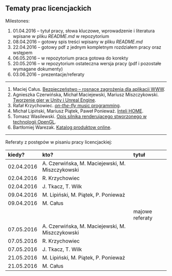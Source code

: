 ## Tematy prac licencjackich

Milestones:

1. 01.04.2016 – tytuł pracy, słowa kluczowe, wprowadzenie i literatura
   wpisane w pliku _README.md_ w repozytorium
1. 08.04.2016 – gotowy spis treści wpisany w pliku _README.md_
1. 22.04.2016 – gotowy pdf z jednym kompletnym rozdziałem pracy oraz wstępem
1. 06.05.2016 – w repozytorium praca gotowa do korekty
1. 20.05.2016 – w repozytorium ostateczna wersja pracy (pdf i pozostałe wymagane dokumenty)
1. 03.06.2016 – prezentacje/referaty  

----

1. Maciej Całus.
  [Bezpieczeństwo – rosnące zagrożenia dla aplikacji WWW](https://github.com/mcalus/licencjat).
1. Agnieszka Czerwińska, Michał Maciejewski, Mariusz Miszczykowski.
  [Tworzenie gier w Unity i Unreal Engine](https://github.com/mmaciejewski/Licencjat).
1. Rafał Krzychowiec.
  [_on-the-fly_ music programming](https://github.com/StringHead/ChucK/blob/master/README.md).
1. Michał Lipiński, Mariusz Piątek, Paweł Ponieważ.
  [Inteli HOME](https://github.com/mlipinski2/licencjat).
1. Tomasz Wasilewski.
  [Opis silnika renderujacego stworzonego w technologii OpenGL](https://github.com/twasilewski/seminarium/blob/master/README.md).
1. Bartłomiej Warezak.
  [Katalog produktow online](https://github.com/ketrab27/licencjat/blob/master/README.md).

----

Referaty z postępów w pisaniu pracy licencjackiej:

| kiedy?     | kto?  | tytuł |
| :--------- | :---- | :---- |
| 02.04.2016 | A. Czerwińska, M. Maciejewski, M. Miszczykowski |  |
| 02.04.2016 | R. Krzychowiec |  |
| 02.04.2016 | J. Tkacz, T. Wilk |  |
| 09.04.2016 | M. Lipiński, M. Piątek, P. Ponieważ |  |
| 09.04.2016 | M. Całus |  |
|            |          | majowe referaty |
| 07.05.2016 | A. Czerwińska, M. Maciejewski, M. Miszczykowski |  |
| 07.05.2016 | R. Krzychowiec |  |
| 07.05.2016 | J. Tkacz, T. Wilk |  |
| 21.05.2016 | M. Lipiński, M. Piątek, P. Ponieważ |  |
| 21.05.2016 | M. Całus |  |
